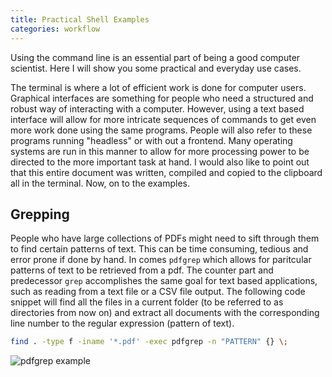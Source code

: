 ```yaml
---
title: Practical Shell Examples
categories: workflow
---
```


Using the command line is an essential part of being a good computer scientist. Here I will show you some practical and everyday use cases.

The terminal is where a lot of efficient work is done for computer users. Graphical interfaces are something for people who need a structured and robust way of interacting with a computer. However, using a text based interface will allow for more intricate sequences of commands to get even more work done using the same programs. People will also refer to these programs running "headless" or with out a frontend. Many operating systems are run in this manner to allow for more processing power to be directed to the more important task at hand. I would also like to point out that this entire document was written, compiled and copied to the clipboard all in the terminal. Now, on to the examples.

## Grepping
People who have large collections of PDFs might need to sift through them to find certain patterns of text. This can be time consuming, tedious and error prone if done by hand. In comes `pdfgrep` which allows for paritcular patterns of text to be retrieved from a pdf. The counter part and predecessor `grep` accomplishes the same goal for text based applications, such as reading from a text file or a CSV file output. The following code snippet will find all the files in a current folder (to be referred to as directories from now on) and extract all documents with the corresponding line number to the regular expression (pattern of text).  

```bash
find . -type f -iname '*.pdf' -exec pdfgrep -n "PATTERN" {} \;
```

![pdfgrep example](https://jareddyreson.github.io/assets/using_bash/pdfgrep)

